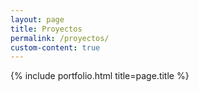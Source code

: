 ```yaml
---
layout: page
title: Proyectos
permalink: /proyectos/
custom-content: true
---
```


{% include portfolio.html title=page.title %}
